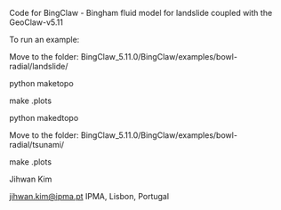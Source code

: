 
Code for BingClaw - Bingham fluid model for landslide coupled with the GeoClaw-v5.11

To run an example:

Move to the folder: BingClaw_5.11.0/BingClaw/examples/bowl-radial/landslide/

python maketopo

make .plots

python makedtopo

Move to the folder: BingClaw_5.11.0/BingClaw/examples/bowl-radial/tsunami/

make .plots


Jihwan Kim

jihwan.kim@ipma.pt
IPMA, Lisbon, Portugal
